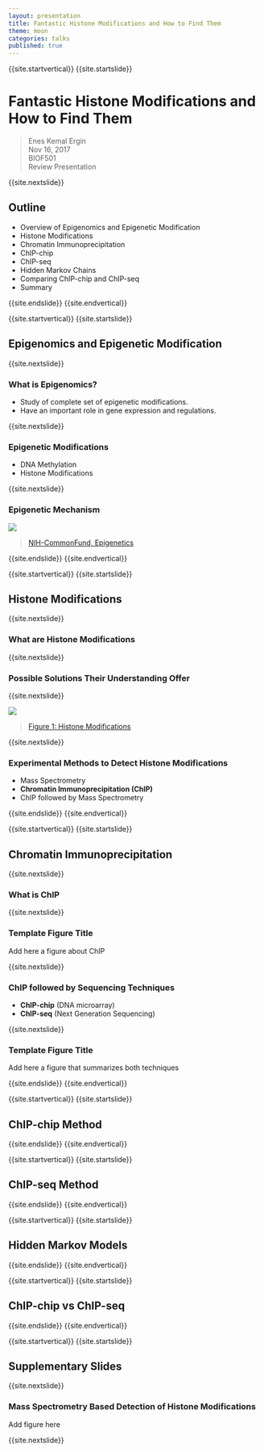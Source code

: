 ```yaml
---
layout: presentation
title: Fantastic Histone Modifications and How to Find Them
theme: moon
categories: talks
published: true
---
```


{{site.startvertical}}
{{site.startslide}}

# Fantastic Histone Modifications and How to Find Them

> Enes Kemal Ergin <br />
> Nov 16, 2017 <br />
> BIOF501 <br />
> Review Presentation

{{site.nextslide}}

## Outline

- Overview of Epigenomics and Epigenetic Modification
- Histone Modifications
- Chromatin Immunoprecipitation
- ChIP-chip
- ChIP-seq
- Hidden Markov Chains
- Comparing ChIP-chip and ChIP-seq
- Summary

{{site.endslide}}
{{site.endvertical}}

{{site.startvertical}}
{{site.startslide}}

## Epigenomics and Epigenetic Modification

{{site.nextslide}}

### What is Epigenomics?

- Study of complete set of epigenetic modifications.
- Have an important role in gene expression and regulations.

{{site.nextslide}}

### Epigenetic Modifications

- DNA Methylation
- Histone Modifications

{{site.nextslide}}

### Epigenetic Mechanism

<img style="max-width: 100%;" src="{{site.baseurl}}/images/epigenomics.jpg"></img>

> [NIH-CommonFund, Epigenetics](https://commonfund.nih.gov/epigenomics/figure)

{{site.endslide}}
{{site.endvertical}}

{{site.startvertical}}
{{site.startslide}}

## Histone Modifications

{{site.nextslide}}

### What are Histone Modifications

{{site.nextslide}}

### Possible Solutions Their Understanding Offer

{{site.nextslide}}

<img style="max-width: 100%;" src="{{site.baseurl}}/images/histone_modifications.png"></img>

> [Figure 1: Histone Modifications ](#)

{{site.nextslide}}

### Experimental Methods to Detect Histone Modifications

- Mass Spectrometry
- __Chromatin Immunoprecipitation (ChIP)__
- ChIP followed by Mass Spectrometry

{{site.endslide}}
{{site.endvertical}}

{{site.startvertical}}
{{site.startslide}}

## Chromatin Immunoprecipitation

{{site.nextslide}}

### What is ChIP

{{site.nextslide}}

### Template Figure Title

Add here a figure about ChIP

{{site.nextslide}}

### ChIP followed by Sequencing Techniques

- __ChIP-chip__ (DNA microarray)
- __ChIP-seq__ (Next Generation Sequencing)

{{site.nextslide}}

### Template Figure Title

Add here a figure that summarizes both techniques


{{site.endslide}}
{{site.endvertical}}

{{site.startvertical}}
{{site.startslide}}

## ChIP-chip Method

{{site.endslide}}
{{site.endvertical}}

{{site.startvertical}}
{{site.startslide}}

## ChIP-seq Method

{{site.endslide}}
{{site.endvertical}}

{{site.startvertical}}
{{site.startslide}}

## Hidden Markov Models

{{site.endslide}}
{{site.endvertical}}

{{site.startvertical}}
{{site.startslide}}

## ChIP-chip vs ChIP-seq

{{site.endslide}}
{{site.endvertical}}

{{site.startvertical}}
{{site.startslide}}

## Supplementary Slides

{{site.nextslide}}

### Mass Spectrometry Based Detection of Histone Modifications

Add figure here

{{site.nextslide}}

###
